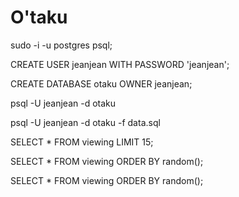 
# O'taku

<!-- connection a la base de donner  -->
sudo -i -u postgres psql;

<!-- Creer un utilisateur  -->
CREATE USER jeanjean WITH PASSWORD 'jeanjean';

<!-- Creer la bases de données. -->
CREATE DATABASE otaku OWNER jeanjean;

<!-- test de la connexion a la  base de données. -->
psql -U jeanjean -d otaku

<!-- Excuéter un script de base de données . -->
psql -U jeanjean -d otaku -f data.sql

<!-- requête pour récupérer les données 15 premieres lignes. -->
 SELECT * FROM viewing LIMIT 15;

 <!--requête pour sélectionner toutes les données, rangées dans un ordre aléatoire -->
  SELECT * FROM viewing ORDER BY random();
 <!--Écrire une requête pour récupérer 15 lignes de manière aléatoire-->
 SELECT * FROM viewing ORDER BY random();
